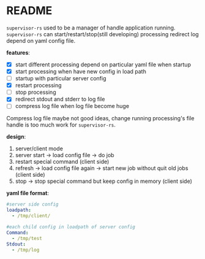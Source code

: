 # README #

`supervisor-rs` used to be a manager of handle application running. `supervisor-rs` can start/restart/stop(still developing) processing redirect log depend on yaml config file.

**features**:

- [X] start different processing depend on particular yaml file when startup
- [X] start processing when have new config in load path
- [ ] startup with particular server config
- [X] restart processing
- [ ] stop processing
- [X] redirect stdout and stderr to log file
- [ ] compress log file when log file become huge

Compress log file maybe not good ideas, change running processing's file handle is too much work for `supervisor-rs`. 


**design**:

1. server/client mode
2. server start -> load config file -> do job
3. restart special command (client side)
4. refresh -> load config file again -> start new job without quit old jobs (client side)
5. stop -> stop special command but keep config in memory (client side)


**yaml file format**:

```yaml
#server side config
loadpath:
  - /tmp/client/
```

```yaml
#each child config in loadpath of server config
Command:
  - /tmp/test
Stdout:
  - /tmp/log
```

